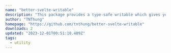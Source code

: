 ```yaml
---
name: "better-svelte-writable"
description: "This package provides a type-safe writable which gives you more control over the container."
author: "TNThung"
homepage: "https://github.com/tnthung/better-svelte-writable"
downloads: 2
updated: "2023-12-01T00:51:18.489Z"
tags: 
  - utility
---
```

